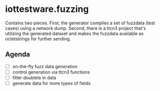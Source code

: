# iottestware.fuzzing
Contains two pieces. First, the generator compiles a set of fuzzdata (test cases) using a network dump. Second, there is a ttcn3 project that's utilizing the generated dataset and makes the fuzzdata available as octetstrings for further sending.
## Agenda ##
- [ ] on-the-fly fuzz data generation
- [ ] control generation via ttcn3 functions
- [ ] filter doublets in data
- [ ] generate data for more types of fields